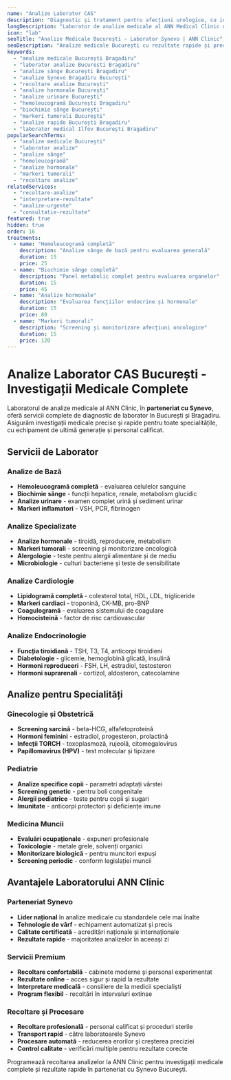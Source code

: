 ```yaml
---
name: "Analize Laborator CAS"
description: "Diagnostic și tratament pentru afecțiuni urologice, cu intervenții moderne realizate de specialiști experimentați"
longDescription: "Laborator de analize medicale al ANN Medical Clinic ofera o gama completa de investigatii de laborator, cu rezultate rapide si precise pentru diagnostic si monitorizare tratament."
icon: "lab"
seoTitle: "Analize Medicale București - Laborator Synevo | ANN Clinic"
seoDescription: "Analize medicale București cu rezultate rapide și precise. Laborator Synevo, analize sânge, urină, hormonale. Recoltare la ANN Clinic Bragadiru."
keywords:
  - "analize medicale București Bragadiru"
  - "laborator analize București Bragadiru"
  - "analize sânge București Bragadiru"
  - "analize Synevo Bragadiru București"
  - "recoltare analize București"
  - "analize hormonale București"
  - "analize urinare București"
  - "hemoleucogramă București Bragadiru"
  - "biochimie sânge București"
  - "markeri tumorali București"
  - "analize rapide București Bragadiru"
  - "laborator medical Ilfov București Bragadiru"
popularSearchTerms:
  - "analize medicale București"
  - "laborator analize"
  - "analize sânge"
  - "hemoleucogramă"
  - "analize hormonale"
  - "markeri tumorali"
  - "recoltare analize"
relatedServices:
  - "recoltare-analize"
  - "interpretare-rezultate"
  - "analize-urgente"
  - "consultatie-rezultate"
featured: true
hidden: true
order: 16
treatments:
  - name: "Hemoleucogramă completă"
    description: "Analize sânge de bază pentru evaluarea generală"
    duration: 15
    price: 25
  - name: "Biochimie sânge completă"
    description: "Panel metabolic complet pentru evaluarea organelor"
    duration: 15
    price: 45
  - name: "Analize hormonale"
    description: "Evaluarea funcțiilor endocrine și hormonale"
    duration: 15
    price: 80
  - name: "Markeri tumorali"
    description: "Screening și monitorizare afecțiuni oncologice"
    duration: 15
    price: 120
---
```


# Analize Laborator CAS București - Investigații Medicale Complete

Laboratorul de analize medicale al ANN Clinic, în **parteneriat cu Synevo**, oferă servicii complete de diagnostic de laborator în București și Bragadiru. Asigurăm investigații medicale precise și rapide pentru toate specialitățile, cu echipament de ultimă generație și personal calificat.

## Servicii de Laborator

### Analize de Bază

- **Hemoleucogramă completă** - evaluarea celulelor sanguine
- **Biochimie sânge** - funcții hepatice, renale, metabolism glucidic
- **Analize urinare** - examen complet urină și sediment urinar
- **Markeri inflamatori** - VSH, PCR, fibrinogen

### Analize Specializate

- **Analize hormonale** - tiroidă, reproducere, metabolism
- **Markeri tumorali** - screening și monitorizare oncologică
- **Alergologie** - teste pentru alergii alimentare și de mediu
- **Microbiologie** - culturi bacteriene și teste de sensibilitate

### Analize Cardiologie

- **Lipidogramă completă** - colesterol total, HDL, LDL, trigliceride
- **Markeri cardiaci** - troponină, CK-MB, pro-BNP
- **Coagulogramă** - evaluarea sistemului de coagulare
- **Homocisteină** - factor de risc cardiovascular

### Analize Endocrinologie

- **Funcția tiroidiană** - TSH, T3, T4, anticorpi tiroidieni
- **Diabetologie** - glicemie, hemoglobină glicată, insulină
- **Hormoni reproduceri** - FSH, LH, estradiol, testosteron
- **Hormoni suprarenali** - cortizol, aldosteron, catecolamine

## Analize pentru Specialități

### Ginecologie și Obstetrică

- **Screening sarcină** - beta-HCG, alfafetoproteină
- **Hormoni feminini** - estradiol, progesteron, prolactină
- **Infecții TORCH** - toxoplasmoză, rujeolă, citomegalovirus
- **Papillomavirus (HPV)** - test molecular și tipizare

### Pediatrie

- **Analize specifice copii** - parametri adaptați vârstei
- **Screening genetic** - pentru boli congenitale
- **Alergii pediatrice** - teste pentru copii și sugari
- **Imunitate** - anticorpi protectori și deficiențe imune

### Medicina Muncii

- **Evaluări ocupaționale** - expuneri profesionale
- **Toxicologie** - metale grele, solvenți organici
- **Monitorizare biologică** - pentru muncitori expuși
- **Screening periodic** - conform legislației muncii

## Avantajele Laboratorului ANN Clinic

### Parteneriat Synevo

- **Lider național** în analize medicale cu standardele cele mai înalte
- **Tehnologie de vârf** - echipament automatizat și precis
- **Calitate certificată** - acreditări naționale și internaționale
- **Rezultate rapide** - majoritatea analizelor în aceeași zi

### Servicii Premium

- **Recoltare confortabilă** - cabinete moderne și personal experimentat
- **Rezultate online** - acces sigur și rapid la rezultate
- **Interpretare medicală** - consiliere de la medicii specialiști
- **Program flexibil** - recoltări în intervaluri extinse

### Recoltare și Procesare

- **Recoltare profesională** - personal calificat și proceduri sterile
- **Transport rapid** - către laboratoarele Synevo
- **Procesare automată** - reducerea erorilor și creșterea preciziei
- **Control calitate** - verificări multiple pentru rezultate corecte

Programează recoltarea analizelor la ANN Clinic pentru investigații medicale complete și rezultate rapide în parteneriat cu Synevo București.
